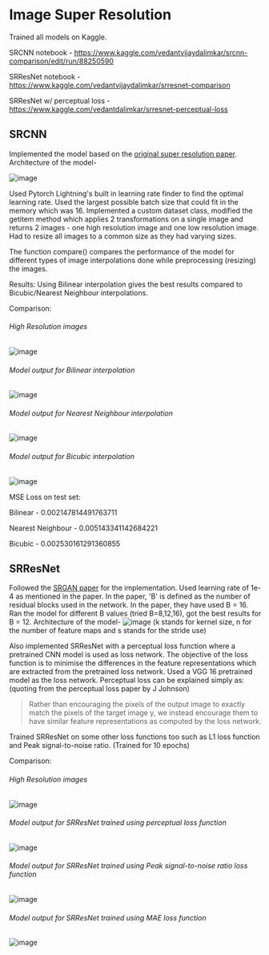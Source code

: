 # Image Super Resolution

Trained all models on Kaggle.

SRCNN notebook - https://www.kaggle.com/vedantvijaydalimkar/srcnn-comparison/edit/run/88250590

SRResNet notebook - https://www.kaggle.com/vedantvijaydalimkar/srresnet-comparison

SRResNet w/ perceptual loss - https://www.kaggle.com/vedantdalimkar/srresnet-perceptual-loss

## SRCNN
Implemented the model based on the [original super resolution paper](https://arxiv.org/pdf/1501.00092v3.pdf). Architecture of the model-

![image](https://user-images.githubusercontent.com/67591647/154806101-54cbee6f-afd5-40e8-aae7-c55990f4975b.png)

Used Pytorch Lightning's built in learning rate finder to find the optimal learning rate. Used the largest possible batch size that could fit in the memory which was 16. Implemented a custom dataset class, modified the getitem method which applies 2 transformations on a single image and returns 2 images - one high resolution image and one low resolution image. Had to resize all images to a common size as they had varying sizes.

The function compare() compares the performance of the model for different types of image interpolations done while preprocessing (resizing) the images.

Results: Using Bilinear interpolation gives the best results compared to Bicubic/Nearest Neighbour interpolations.

Comparison:

###### High Resolution images
![image](https://user-images.githubusercontent.com/67591647/154810718-aecc7b30-e191-4ba8-9d86-bd53c208058d.png)

###### Model output for Bilinear interpolation
![image](https://user-images.githubusercontent.com/67591647/154810727-6d41e359-cbfb-40d1-9476-00d2ebfe4d2d.png)

###### Model output for Nearest Neighbour interpolation
![image](https://user-images.githubusercontent.com/67591647/154810738-3998ff9c-00bc-41a9-b2ab-a14678e1bbe1.png)

###### Model output for Bicubic interpolation
![image](https://user-images.githubusercontent.com/67591647/154810743-23d42219-3ea0-460c-ad4b-0f7b1d011548.png)

MSE Loss on test set:

Bilinear - 0.002147814491763711

Nearest Neighbour - 0.005143341142684221

Bicubic - 0.002530161291360855


## SRResNet
Followed the [SRGAN paper](https://arxiv.org/pdf/1609.04802v5.pdf) for the implementation. Used learning rate of 1e-4 as mentioned in the paper. In the paper, 'B' is defined as the number of residual blocks used in the network. In the paper, they have used B = 16. Ran the model for different B values (tried B=8,12,16), got the best results for B = 12. Architecture of the model-
![image](https://user-images.githubusercontent.com/67591647/154810442-e66d4fbc-7f3a-4f58-836c-7893520081c1.png)
(k stands for kernel size, n for the number of feature maps and s stands for the stride use)

Also implemented SRResNet with a perceptual loss function where a pretrained CNN model is used as loss network. The objective of the loss function is to minimise the differences in the feature representations which are extracted from the pretrained loss network. Used a VGG 16 pretrained model as the loss network. Perceptual loss can be explained simply as: (quoting from the perceptual loss paper by J Johnson)

>Rather than encouraging the pixels of the
output image to exactly match the pixels of the target image y, we
instead encourage them to have similar feature representations as computed by
the loss network.

Trained SRResNet on some other loss functions too such as L1 loss function and Peak signal-to-noise ratio. (Trained for 10 epochs)

Comparison:
###### High Resolution images
![image](https://user-images.githubusercontent.com/67591647/154813995-a2fb6aec-6705-42db-aae0-59e3055c0aff.png)

###### Model output for SRResNet trained using perceptual loss function
![image](https://user-images.githubusercontent.com/67591647/154813973-55a1df1f-508e-4aa0-b360-4ddaff6339cd.png)

###### Model output for SRResNet trained using Peak signal-to-noise ratio loss function
![image](https://user-images.githubusercontent.com/67591647/154814068-bdfb217b-1f58-4a65-9a55-61e8ed579026.png)

###### Model output for SRResNet trained using MAE loss function
![image](https://user-images.githubusercontent.com/67591647/154814429-153fd3d2-e3e1-4398-96c9-64d0c4260e09.png)



